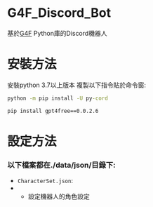 # G4F_Discord_Bot
基於<a href="https://pypi.org/project/gpt4free/0.0.2.6/">G4F</a> Python庫的Discord機器人

# 安裝方法
安裝python 3.7以上版本
複製以下指令貼於命令窗:
```cmd
python -m pip install -U py-cord

pip install gpt4free==0.0.2.6
```
# 設定方法
### 以下檔案都在./data/json/目錄下:

- `CharacterSet.json`:
- - 設定機器人的角色設定
